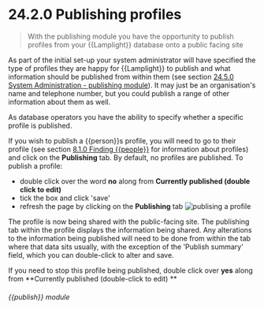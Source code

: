 # 24.2.0    Publishing profiles

> With the publishing module you have the opportunity to publish profiles from your {{Lamplight}} database onto a public facing site 

As part of the initial set-up your system administrator will have specified the type of profiles they are happy for {{Lamplight}} to publish and what information should be published from within them (see section [24.5.0  System Administration - publishing module](/help/index/v/{{version}}/p/24.5.0)). It may just be an organisation's name and telephone number, but you could publish a range of other information about them as well.

As database operators you have the ability to specify whether a specific profile is published.

If you wish to publish a {{person}}s profile, you will need to go to their profile (see section [8.1.0  Finding {{people}}](/help/index/v/{{version}}/p/8.1.0) for information about profiles) and click on the **Publishing** tab. By default, no profiles are published. To publish a profile:

 * double click over the word **no** along from **Currently published (double click to edit)**
  * tick the box and click 'save'
 * refresh the page by clicking on the **Publishing** tab
![publising a profile]({{imgpath}}213a.png)

The profile is now being shared with the public-facing site. The publishing tab within the profile displays the information being shared. Any alterations to the information being published will need to be done from within the tab where that data sits usually, with the exception of the 'Publish summary' field, which you can double-click to alter and save.

If you need to stop this profile being published, double click over **yes** along from **Currently published (double-click to edit) ** 

###### {{publish}} module

